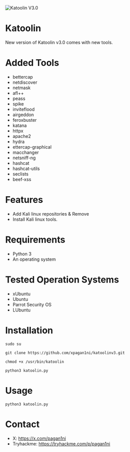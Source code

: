 ![Katoolin V3.0](https://github.com/user-attachments/assets/0173adf2-830b-4331-af71-47d033876b2f)

# Katoolin
New version of Katoolin v3.0 comes with new tools.

# Added Tools
- bettercap
- netdiscover
- netmask
- afl++
- peass
- spike
- inviteflood
- airgeddon
- feroxbuster
- katana
- httpx
- apache2
- hydra
- ettercap-graphical
- macchanger
- netsniff-ng
- hashcat
- hashcat-utils
- seclists
- beef-xss

# Features
- Add Kali linux repositories & Remove
- Install Kali linux tools.

# Requirements
- Python 3
- An operating system 

# Tested Operation Systems
- xUbuntu
- Ubuntu
- Parrot Security OS
- LUbuntu

# Installation
```
sudo su

git clone https://github.com/xpagan1ni/katoolinv3.git

chmod +x /usr/bin/katoolin

python3 katoolin.py
```

# Usage
``` python3 katoolin.py ```

# Contact

- X: https://x.com/pagan1ni
- Tryhackme: https://tryhackme.com/p/pagan1ni
